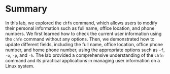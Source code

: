 # Summary

In this lab, we explored the `chfn` command, which allows users to modify their personal information such as full name, office location, and phone numbers. We first learned how to check the current user information using the `chfn` command without any options. Then, we demonstrated how to update different fields, including the full name, office location, office phone number, and home phone number, using the appropriate options such as `-f`, `-o`, `-p`, and `-h`. The lab provided a comprehensive understanding of the `chfn` command and its practical applications in managing user information on a Linux system.
